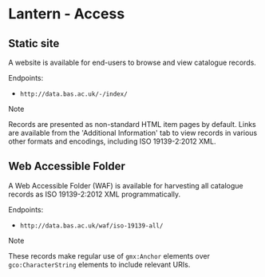 # Lantern - Access

## Static site

A website is available for end-users to browse and view catalogue records.

Endpoints:

- `http://data.bas.ac.uk/-/index/`

> [!NOTE]
> Records are presented as non-standard HTML item pages by default. Links are available from the
> 'Additional Information' tab to view records in various other formats and encodings, including ISO 19139-2:2012 XML.

## Web Accessible Folder

A Web Accessible Folder (WAF) is available for harvesting all catalogue records as ISO 19139-2:2012 XML programmatically.

Endpoints:

- `http://data.bas.ac.uk/waf/iso-19139-all/`

> [!NOTE]
> These records make regular use of `gmx:Anchor` elements over `gco:CharacterString` elements to include relevant URIs.
